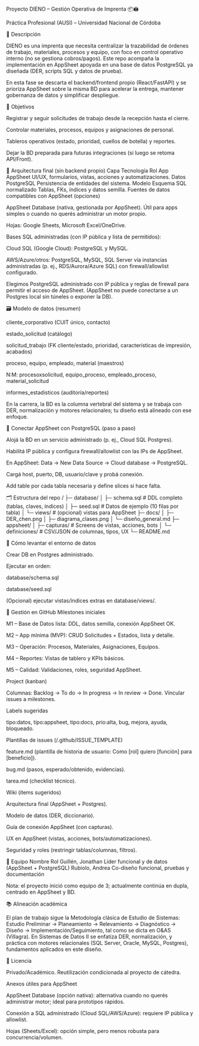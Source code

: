 Proyecto DIENO – Gestión Operativa de Imprenta 📦🖨️

Práctica Profesional (AUSI) – Universidad Nacional de Córdoba

📌 Descripción

DIENO es una imprenta que necesita centralizar la trazabilidad de órdenes de trabajo, materiales, procesos y equipo, con foco en control operativo interno (no se gestiona cobros/pagos).
Este repo acompaña la implementación en AppSheet apoyada en una base de datos PostgreSQL ya diseñada (DER, scripts SQL y datos de prueba).

En esta fase se descarta el backend/frontend propio (React/FastAPI) y se prioriza AppSheet sobre la misma BD para acelerar la entrega, mantener gobernanza de datos y simplificar despliegue.

🎯 Objetivos

Registrar y seguir solicitudes de trabajo desde la recepción hasta el cierre.

Controlar materiales, procesos, equipos y asignaciones de personal.

Tableros operativos (estado, prioridad, cuellos de botella) y reportes.

Dejar la BD preparada para futuras integraciones (si luego se retoma API/Front).

🧱 Arquitectura final (sin backend propio)
Capa	Tecnología	Rol
App	AppSheet	UI/UX, formularios, vistas, acciones y automatizaciones.
Datos	PostgreSQL	Persistencia de entidades del sistema.
Modelo	Esquema SQL normalizado	Tablas, FKs, índices y datos semilla.
Fuentes de datos compatibles con AppSheet (opciones)

AppSheet Database (nativa, gestionada por AppSheet). Útil para apps simples o cuando no querés administrar un motor propio.

Hojas: Google Sheets, Microsoft Excel/OneDrive.

Bases SQL administradas (con IP pública y lista de permitidos):

Cloud SQL (Google Cloud): PostgreSQL y MySQL.

AWS/Azure/otros: PostgreSQL, MySQL, SQL Server vía instancias administradas (p. ej., RDS/Aurora/Azure SQL) con firewall/allowlist configurado.

Elegimos PostgreSQL administrado con IP pública y reglas de firewall para permitir el acceso de AppSheet. (AppSheet no puede conectarse a un Postgres local sin túneles o exponer la DB).

🗃️ Modelo de datos (resumen)

cliente_corporativo (CUIT único, contacto)

estado_solicitud (catálogo)

solicitud_trabajo (FK cliente/estado, prioridad, características de impresión, acabados)

proceso, equipo, empleado, material (maestros)

N:M: procesoxsolicitud, equipo_proceso, empleado_proceso, material_solicitud

informes_estadisticos (auditoría/reportes)

En la carrera, la BD es la columna vertebral del sistema y se trabaja con DER, normalización y motores relacionales; tu diseño está alineado con ese enfoque.

🔌 Conectar AppSheet con PostgreSQL (paso a paso)

Alojá la BD en un servicio administrado (p. ej., Cloud SQL Postgres).

Habilitá IP pública y configura firewall/allowlist con las IPs de AppSheet.

En AppSheet: Data → New Data Source → Cloud database → PostgreSQL.

Cargá host, puerto, DB, usuario/clave y probá conexión.

Add table por cada tabla necesaria y define slices si hace falta.

🗂️ Estructura del repo
/
├─ database/
│  ├─ schema.sql           # DDL completo (tablas, claves, índices)
│  ├─ seed.sql             # Datos de ejemplo (10 filas por tabla)
│  └─ views/                # (opcional) vistas para AppSheet
├─ docs/
│  ├─ DER_chen.png
│  ├─ diagrama_clases.png
│  └─ diseño_general.md
├─ appsheet/
│  ├─ capturas/            # Screens de vistas, acciones, bots
│  └─ definiciones/        # CSV/JSON de columnas, tipos, UX
└─ README.md

🚀 Cómo levantar el entorno de datos

Crear DB en Postgres administrado.

Ejecutar en orden:

database/schema.sql

database/seed.sql

(Opcional) ejecutar vistas/índices extras en database/views/.

🧭 Gestión en GitHub
Milestones iniciales

M1 – Base de Datos lista: DDL, datos semilla, conexión AppSheet OK.

M2 – App mínima (MVP): CRUD Solicitudes + Estados, lista y detalle.

M3 – Operación: Procesos, Materiales, Asignaciones, Equipos.

M4 – Reportes: Vistas de tablero y KPIs básicos.

M5 – Calidad: Validaciones, roles, seguridad AppSheet.

Project (kanban)

Columnas: Backlog → To do → In progress → In review → Done.
Vincular issues a milestones.

Labels sugeridas

tipo:datos, tipo:appsheet, tipo:docs, prio:alta, bug, mejora, ayuda, bloqueado.

Plantillas de issues (/.github/ISSUE_TEMPLATE)

feature.md (plantilla de historia de usuario: Como [rol] quiero [función] para [beneficio]).

bug.md (pasos, esperado/obtenido, evidencias).

tarea.md (checklist técnico).

Wiki (ítems sugeridos)

Arquitectura final (AppSheet + Postgres).

Modelo de datos (DER, diccionario).

Guía de conexión AppSheet (con capturas).

UX en AppSheet (vistas, acciones, bots/automatizaciones).

Seguridad y roles (restringir tablas/columnas, filtros).

👥 Equipo
Nombre	Rol
Guillén, Jonathan	Líder funcional y de datos (AppSheet + PostgreSQL)
Rubiolo, Andrea	Co-diseño funcional, pruebas y documentación

Nota: el proyecto inició como equipo de 3; actualmente continúa en dupla, centrado en AppSheet y BD.

📚 Alineación académica

El plan de trabajo sigue la Metodología clásica de Estudio de Sistemas: Estudio Preliminar → Planeamiento → Relevamiento → Diagnóstico → Diseño → Implementación/Seguimiento, tal como se dicta en O&AS (Villagra).
En Sistemas de Datos II se enfatiza DER, normalización, y práctica con motores relacionales (SQL Server, Oracle, MySQL, Postgres), fundamentos aplicados en este diseño.

🔐 Licencia

Privado/Académico. Reutilización condicionada al proyecto de cátedra.

Anexos útiles para AppSheet

AppSheet Database (opción nativa): alternativa cuando no querés administrar motor; ideal para prototipos rápidos.

Conexión a SQL administrado (Cloud SQL/AWS/Azure): requiere IP pública y allowlist.

Hojas (Sheets/Excel): opción simple, pero menos robusta para concurrencia/volumen.
